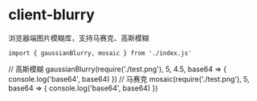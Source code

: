 # client-blurry
浏览器端图片模糊库，支持马赛克、高斯模糊

`import { gaussianBlurry, mosaic } from './index.js'`

// 高斯模糊
gaussianBlurry(require('./test.png'), 5, 4.5, base64 => {
    console.log('base64', base64)
})
// 马赛克
mosaic(require('./test.png'), 5, base64 => {
    console.log('base64', base64)
})
